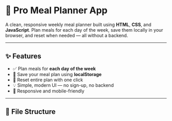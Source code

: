 # 🥗 Pro Meal Planner App

A clean, responsive weekly meal planner built using **HTML**, **CSS**, and **JavaScript**. Plan meals for each day of the week, save them locally in your browser, and reset when needed — all without a backend.

---


## ✨ Features

- ✅ Plan meals for **each day of the week**
- 💾 Save your meal plan using **localStorage**
- 🧹 Reset entire plan with one click
- 💡 Simple, modern UI — no sign-up, no backend
- 📱 Responsive and mobile-friendly

---

## 📁 File Structure

